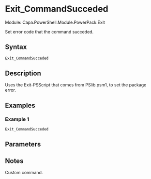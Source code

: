 # Exit_CommandSucceded
Module: Capa.PowerShell.Module.PowerPack.Exit

Set error code that the command succeded.

## Syntax

```powershell
Exit_CommandSucceded
```

## Description

Uses the Exit-PSScript that comes from PSlib.psm1, to set the package error.

## Examples

### Example 1
```powershell
Exit_CommandSucceded
```
    

## Parameters


## Notes

Custom command.
